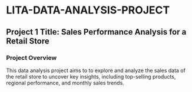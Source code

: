 # LITA-DATA-ANALYSIS-PROJECT

## Project 1 Title: Sales Performance Analysis for a Retail Store

### Project Overview

This data analysis project aims to to explore and analyze the sales data of the retail store to uncover key insights, including top-selling products, regional performance, and monthly sales trends.
